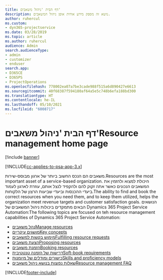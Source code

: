 ```yaml
---
title: דף הבית 'ניהול משאבים'
description: נושא זה מספק מידע אודות אופן ניהול המשאבים.
author: ruhercul
ms.custom:
- dyn365-projectservice
ms.date: 03/28/2019
ms.topic: article
ms.author: ruhercul
audience: Admin
search.audienceType:
- admin
- customizer
- enduser
search.app:
- D365CE
- D365PS
- ProjectOperations
ms.openlocfilehash: 778002ea07a7be3cade988f515a6d890427e6613
ms.sourcegitcommit: 40f68387f594180af64a5e5c748b6efa188bd300
ms.translationtype: HT
ms.contentlocale: he-IL
ms.lasthandoff: 05/10/2021
ms.locfileid: "6008717"
---
```

# <a name="resource-management-home-page"></a><span data-ttu-id="67609-103">דף הבית 'ניהול משאבים'</span><span class="sxs-lookup"><span data-stu-id="67609-103">Resource management home page</span></span>

[!include [banner](../includes/psa-now-project-operations.md)]

[!INCLUDE[cc-applies-to-psa-app-3.x](../includes/cc-applies-to-psa-app-3x.md)]

<span data-ttu-id="67609-104">משאבים הם הנכס החשוב ביותר של ארגון מבוסס-שירות.</span><span class="sxs-lookup"><span data-stu-id="67609-104">Resources are the most important asset of a service-based organization.</span></span> <span data-ttu-id="67609-105">היכולת למצוא ולהזמין את המשאבים הנכונים כאשר אתה זקוק להם ולהקפיד לנצל אותם, עוזרת לארגון לעמוד ביעדי ההכנסות וביעדי שביעות הרצון של הלקוחות.</span><span class="sxs-lookup"><span data-stu-id="67609-105">The ability to find and book the correct resources when you need them, and to keep them utilized, helps the organization meet revenue targets and customer satisfaction goals.</span></span> <span data-ttu-id="67609-106">הנושאים הבאים מתמקדים ביכולות ניהול המשאבים של Dynamics 365 Project Service Automation:</span><span class="sxs-lookup"><span data-stu-id="67609-106">The following topics are focused on teh resource management capabilities of Dynamics 365 Project Service Automation:</span></span>

- [<span data-ttu-id="67609-107">נהל משאבים</span><span class="sxs-lookup"><span data-stu-id="67609-107">Manage resources</span></span>](manage-resources.md)
- [<span data-ttu-id="67609-108">מושגים עיקריים</span><span class="sxs-lookup"><span data-stu-id="67609-108">Key concepts</span></span>](reports-key-concepts.md)
- [<span data-ttu-id="67609-109">מימוש בקשות למשאבים</span><span class="sxs-lookup"><span data-stu-id="67609-109">Fulfilling resource requests</span></span>](resource-management-fulfill-requests.md)
- [<span data-ttu-id="67609-110">הצעת משאבים</span><span class="sxs-lookup"><span data-stu-id="67609-110">Proposing resources</span></span>](resource-management-propose-resources.md)
- [<span data-ttu-id="67609-111">הזמנת משאבים</span><span class="sxs-lookup"><span data-stu-id="67609-111">Booking resources</span></span>](resource-management-book-resources-scheduleboard.md)
- [<span data-ttu-id="67609-112">דרישות של הזמנה טנטטיבית</span><span class="sxs-lookup"><span data-stu-id="67609-112">Soft-book requirements</span></span>](resource-management-softbook-requirements.md)
- [<span data-ttu-id="67609-113">כישורים ומודלים של מיומנות</span><span class="sxs-lookup"><span data-stu-id="67609-113">Skills and proficiency models</span></span>](resource-management-skills-proficiency.md)
- [<span data-ttu-id="67609-114">שאלות נפוצות בנושא ניהול משאבים</span><span class="sxs-lookup"><span data-stu-id="67609-114">Resource management FAQ</span></span>](resource-management-faq.md)


[!INCLUDE[footer-include](../includes/footer-banner.md)]